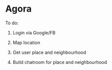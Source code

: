 # Agora

To do:

1) Login via Google/FB

2) Map location

3) Get user place and neighbourhood

4) Build chatroom for place and neighbourhood
